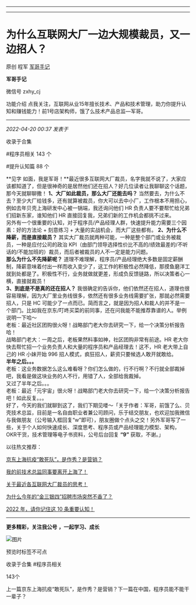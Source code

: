 ----------------------------------------
----------------------------------------
#  为什么互联网大厂一边大规模裁员，又一边招人？

原创 程军  [ 军哥手记 ](javascript:void\(0\);)

**军哥手记** ![]()

微信号 zxhy_cj

功能介绍 点我关注，互联网从业15年擅长技术、产品和技术管理，助力你提升认知和赚钱能力！前1号店架构师，饿了么技术产品总监—军哥。

____

_2022-04-20 00:37_ _发表于_

收录于合集

#程序员相关 143 个

#提升认知篇 88 个

**见字
如面，我是军哥！**最近很多互联网大厂裁员，名字我就不说了，大家应该都知道了，但是很神奇的是居然他们还在招人？好几位读者让我聊聊这个话题，那今天就聊聊撒！
**1、大厂如此裁员，那么大厂还能去吗？**
当然要去，为什么不去？至少大厂给钱多，还有就算被裁员，你大可以去中小厂，工作根本不用担心，例如去年贝壳上海研发中心被一锅端，我还询问他们 HR
负责人要不要帮忙给兄弟们招新东家，谁知他们 HR 直接回复我，兄弟们新的工作机会都挑不过来。  
另外有一个很重要的认知，对于程序员/产品经理人群，快速提升能力需要三个因素：好的方法论 + 刻意练习 + 大量的实战机会，而大厂这些都有。
**2、为什么不降薪，而是直接裁员？** 其实大厂裁员就两种可能，一种是整个部门或业务被裁员，一种是应付公司的政治
KPI（由部门领导选择性价比不高的/绩效最差的/不听话的/不能加班的）裁员，而后者被裁员的人不一定是能力问题。  
 **那么为什么不先降薪呢？**
道理不难理解，程序员/产品经理绝大多数是固定薪酬制，降薪意味着付出一样而收入变少了，这工作的积极性必然降低，那摸鱼磨洋工就到处都是了。积极性不行，业务就做就更差，形成负反馈链路，所以决策者心一横，直接就裁员！  
 **3、到底是不是真的还在招人？**
我很确定的告诉你，他们依然还在招人，道理也很容易理解，因为大厂里业务线很多，依然还有很多业务线需要扩张，那就必然需要招人，只是 HC
可能少了一点而已。简而言之，就是因为招人和裁人的并不是一个部门。比如我在京东/叮咚买菜的前同事，还在问我能不能推荐靠谱的人。举例说明一下哈～  
老板：最近社区团购很火呀！战略部门老大你去研究一下，给一个决策分析报告哈！  
战略部门老大：一周之后，老板果然料事如神，社区团购非常有前途。HR 老大你快去帮忙招一个业务负责人和大量的程序员和产品经理去！这不，HR 老大带上自己的
HR 小妹开始 996 招人模式，疯狂招人，薪资只要候选人敢开就敢给。  
 **半年之后。。。**  
老板：这业务数据怎么这么难看呀？你们怎么做的，行不行啊？不行就全部裁掉吧，我看是做这块业务的人不行，用错了人，全部给我裁掉。  
又过了半年之后。。。  
老板：最近「元宇宙」很火呀！战略部门老大你去研究一下，给一个决策分析报告吧！如此反复。。。  
好了，今天的我们就聊到这了，我们下期见喽～「关于作者：军哥，前饿了么、贝壳技术总监，目前是一名自由职业者兼公司顾问，乐于结交朋友，也欢迎加我微信与我做朋友（公号输入框回复“w”即可），朋友圈做个点头之交！另外军哥写了一些，关于个人如何快速成长、深度思考、程序员或产品经理能力模型、架构，OKR干货，技术管理等电子书资料，公号后台回复
**“9”** 获取，不谢。」  

以往热文推荐：

[京东上海抗疫“敢死队”，是作秀？是营销？](http://mp.weixin.qq.com/s?__biz=MzA3MDU2MjM4Ng==&mid=2247495395&idx=1&sn=0700726429332bfefbc040d6a0247aed&chksm=9f3849dea84fc0c89bd7a84a3d33ab54043dbed391c988d24fd1c907183772f05a83b19687d2&scene=21#wechat_redirect)

[我的前技术总监同事要离开上海了！](http://mp.weixin.qq.com/s?__biz=MzA3MDU2MjM4Ng==&mid=2247495178&idx=1&sn=07430f98a5cd9901dbf03581ad108a92&chksm=9f384937a84fc021468a0c23d9e33a1e21b25753aaade16e9b492db1d3140ce582d3367d415e&scene=21#wechat_redirect)

[关于最近各互联网大厂裁员的思考！](http://mp.weixin.qq.com/s?__biz=MzA3MDU2MjM4Ng==&mid=2247495158&idx=1&sn=00768ce4d9fdaf73e946197f23d40811&chksm=9f384acba84fc3dd6f7e0142832533643da40a9e19e12316bed5394e5e49066e6cfc91e3131f&scene=21#wechat_redirect)

[为什么今年的“金三银四”招聘市场突然不香了？](http://mp.weixin.qq.com/s?__biz=MzA3MDU2MjM4Ng==&mid=2247494909&idx=1&sn=517dde441f9fe375b205a47153039c8d&chksm=9f384bc0a84fc2d6fd94438a9941280c9b1a24ff933f012013fc0c94bbeca0af6c7f181d546b&scene=21#wechat_redirect)

[2022 年，请你记住这 10
条重要认知！](http://mp.weixin.qq.com/s?__biz=MzA3MDU2MjM4Ng==&mid=2247494294&idx=1&sn=8e4ff6f17850c0b8c5a4aa83b8b8c4f7&chksm=9f384daba84fc4bde7744e200db15cb770df8a9cdcba582c4c248c037fbc362d7c71114d49ac&scene=21#wechat_redirect)

  

* * *

  

 **更多精彩，关注我公号** **，一起学习、成长**

![图片](https://mmbiz.qpic.cn/mmbiz_png/b96CibCt70iaajvl7fD4ZCicMcjhXMp1v6UibM134tIsO1j5yqHyNhh9arj090oAL7zGhRJRq6cFqFOlDZMleLl4pw/640?wx_fmt=png)

预览时标签不可点

收录于合集 #程序员相关

143个

上一篇京东上海抗疫“敢死队”，是作秀？是营销？下一篇在中国，程序员能不能干一辈子？

